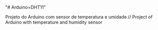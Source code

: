 "# Arduino=DHT11" 

Projeto do Arduino com sensor de temperatura e umidade // Project of Arduino with temperature and humidity sensor